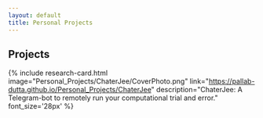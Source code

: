```yaml
---
layout: default
title: Personal Projects
---
```


<style>
@media (max-width: 768px) {
    .site-nav {
        position: absolute;
        top: 9px;
        right: 15px;
        background-color: unset;
        border: unset;
        border-radius: 5px;
        text-align: right;
    }

    .site-nav input ~ .trigger {
        clear: both;
        display: none;
        position: relative;
        background-color: beige;
        border: 2px solid black;
        z-index: 25;
        border-bottom-left-radius: 90px;
        overflow: hidden;
    }
}
</style>

## Projects

{% include research-card.html 
   image="Personal_Projects/ChaterJee/CoverPhoto.png"
   link="https://pallab-dutta.github.io/Personal_Projects/ChaterJee"
   description="ChaterJee: A Telegram-bot to remotely run your computational trial and error."
   font_size='28px'
%}

<style>
  .site-footer {
    display: none;
  }
</style>
